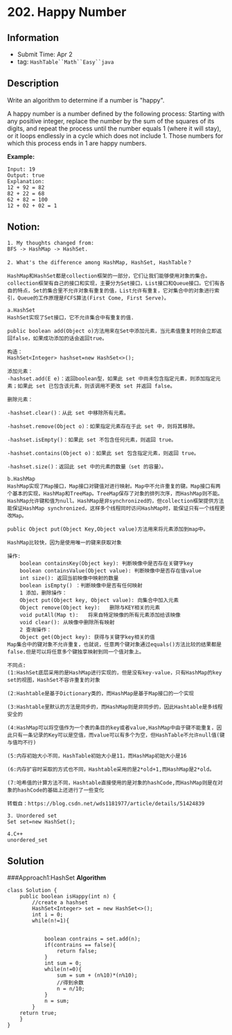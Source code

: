 # 202. Happy Number
## Information
- Submit Time: Apr 2
- tag: `HashTable``Math``Easy``java`

## Description
Write an algorithm to determine if a number is "happy".

A happy number is a number defined by the following process: Starting with any positive integer, replace the number by the sum of the squares of its digits, and repeat the process until the number equals 1 (where it will stay), or it loops endlessly in a cycle which does not include 1. Those numbers for which this process ends in 1 are happy numbers.

**Example:**
```
Input: 19
Output: true
Explanation: 
12 + 92 = 82
82 + 22 = 68
62 + 82 = 100
12 + 02 + 02 = 1

```

## Notion:
```
1. My thoughts changed from:
BFS -> HashMap -> HashSet.

2. What's the difference among HashMap, HashSet, HashTable？

HashMap和HashSet都是collection框架的一部分，它们让我们能够使用对象的集合。collection框架有自己的接口和实现，主要分为Set接口，List接口和Queue接口。它们有各自的特点，Set的集合里不允许对象有重复的值，List允许有重复，它对集合中的对象进行索引，Queue的工作原理是FCFS算法(First Come, First Serve)。

a.HashSet
HashSet实现了Set接口，它不允许集合中有重复的值.

public boolean add(Object o)方法用来在Set中添加元素，当元素值重复时则会立即返回false，如果成功添加的话会返回true。

构造：
HashSet<Integer> hashset=new HashSet<>();

添加元素：
-hashset.add(E e)：返回boolean型，如果此 set 中尚未包含指定元素，则添加指定元素；如果此 set 已包含该元素，则该调用不更改 set 并返回 false。

删除元素：

-hashset.clear()：从此 set 中移除所有元素。

-hashset.remove(Object o)：如果指定元素存在于此 set 中，则将其移除。

-hashset.isEmpty()：如果此 set 不包含任何元素，则返回 true。

-hashset.contains(Object o)：如果此 set 包含指定元素，则返回 true。

-hashset.size()：返回此 set 中的元素的数量（set 的容量）。

b.HashMap
HashMap实现了Map接口，Map接口对键值对进行映射。Map中不允许重复的键。Map接口有两个基本的实现，HashMap和TreeMap。TreeMap保存了对象的排列次序，而HashMap则不能。HashMap允许键和值为null。HashMap是非synchronized的，但collection框架提供方法能保证HashMap synchronized，这样多个线程同时访问HashMap时，能保证只有一个线程更改Map。

public Object put(Object Key,Object value)方法用来将元素添加到map中。

HashMap比较快，因为是使用唯一的键来获取对象

操作:
    boolean containsKey(Object key): 判断映像中是否存在关键字key
    boolean containsValue(Object value): 判断映像中是否存在值value
    int size(): 返回当前映像中映射的数量
    boolean isEmpty() ：判断映像中是否有任何映射
    1 添加，删除操作：
    Object put(Object key, Object value): 向集合中加入元素
    Object remove(Object key):   删除与KEY相关的元素
    void putAll(Map t):   将来自特定映像的所有元素添加给该映像
    void clear(): 从映像中删除所有映射
    2 查询操作：
    Object get(Object key): 获得与关键字key相关的值
Map集合中的键对象不允许重复，也就说，任意两个键对象通过equals()方法比较的结果都是false.但是可以将任意多个键独享映射到同一个值对象上。
    
不同点:
(1:HashSet底层采用的是HashMap进行实现的，但是没有key-value，只有HashMap的key set的视图，HashSet不容许重复的对象

(2:Hashtable是基于Dictionary类的，而HashMap是基于Map接口的一个实现

(3:Hashtable里默认的方法是同步的，而HashMap则是非同步的，因此Hashtable是多线程安全的

(4:HashMap可以将空值作为一个表的条目的key或者value,HashMap中由于键不能重复，因此只有一条记录的Key可以是空值，而value可以有多个为空，但HashTable不允许null值(键与值均不行)

(5:内存初始大小不同，HashTable初始大小是11，而HashMap初始大小是16

(6:内存扩容时采取的方式也不同，Hashtable采用的是2*old+1,而HashMap是2*old。

(7:哈希值的计算方法不同，Hashtable直接使用的是对象的hashCode,而HashMap则是在对象的hashCode的基础上还进行了一些变化

转载自：https://blog.csdn.net/wds1181977/article/details/51424839

3. Unordered set
Set set=new HashSet();

4.C++
unordered_set 
```
## Solution
###Approach1:HashSet
**Algorithm**


```
class Solution {
    public boolean isHappy(int n) {
        //create a hashset
        HashSet<Integer> set = new HashSet<>();
        int i = 0;
        while(n!=1){
                

            boolean contrains = set.add(n);
            if(contrains == false){
                return false;
            }
            int sum = 0;
            while(n!=0){
                sum = sum + (n%10)*(n%10);
                //得到余数
                n = n/10;
            }
            n = sum;
        }
    return true;
    }
}
```

